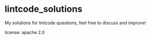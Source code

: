 # lintcode_solutions

My solutions for lintcode questions, feel free to discuss and improve!

license: apache 2.0

